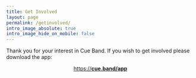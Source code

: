 ```yaml
---
title: Get Involved
layout: page
permalink: /getinvolved/
intro_image_absolute: true
intro_image_hide_on_mobile: false
---
```


Thank you for your interest in Cue Band. If you wish to get involved please download the app: 

<p style="text-align: center">
    <a href=" {{ "app" | relative_url }}">https://<strong>cue.band/app</strong></a>
</p>


